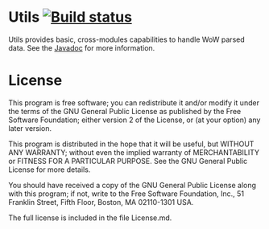 # Utils  [![Build status](https://travis-ci.org/Warkdev/Utils.png)][1]
Utils provides basic, cross-modules capabilities to handle WoW parsed data. See the [Javadoc][2] for more information.

# License
This program is free software; you can redistribute it and/or modify it under the terms of the GNU General Public License as published by the Free Software Foundation; either version 2 of the License, or (at your option) any later version.

This program is distributed in the hope that it will be useful, but WITHOUT ANY WARRANTY; without even the implied warranty of MERCHANTABILITY or FITNESS FOR A PARTICULAR PURPOSE. See the GNU General Public License for more details.

You should have received a copy of the GNU General Public License along with this program; if not, write to the Free Software Foundation, Inc., 51 Franklin Street, Fifth Floor, Boston, MA 02110-1301 USA.

The full license is included in the file License.md.

[1]: https://travis-ci.com/Warkdev/Utils "Travis CI · JaNGOS Utils build status"
[2]: http://warkdev.github.io/Utils/apidocs/ "JaNGOS Utils javadoc"
